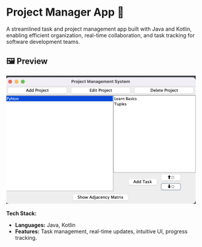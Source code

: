 # Project Manager App 🚀

A streamlined task and project management app built with Java and Kotlin, enabling efficient organization, real-time collaboration, and task tracking for software development teams.

## 🖼️ Preview
![Project-manager](Project_manager4.png)


**Tech Stack:**  
- **Languages:** Java, Kotlin  
- **Features:** Task management, real-time updates, intuitive UI, progress tracking.
